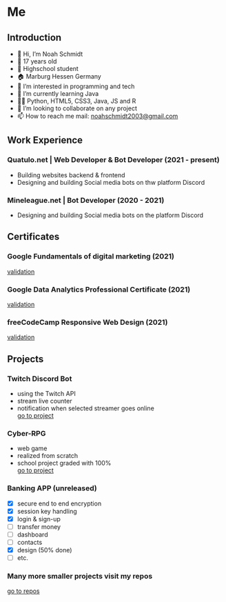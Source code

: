 # Me

## Introduction

- 👋 Hi, I’m Noah Schmidt
- 🤘 17 years old
- 🏫 Highschool student
- 🏠 Marburg Hessen Germany
- 👀 I’m interested in programming and tech
- 🌱 I’m currently learning Java
- 👨‍💻 Python, HTML5, CSS3, Java, JS and R
- 💞️ I’m looking to collaborate on any project
- 📫 How to reach me mail: noahschmidt2003@gmail.com

## Work Experience
### Quatulo.net | Web Developer & Bot Developer (2021 - present)
- Building websites backend & frontend 
- Designing and building Social media bots on thw platform Discord

### Mineleague.net | Bot Developer (2020 - 2021)
- Designing and building Social media bots on the platform Discord

## Certificates
### Google Fundamentals of digital marketing (2021)
[validation](https://drive.google.com/file/d/1DeefWcDpz4t9GL4V-CHuMtj2JQRbqo-p/view)

### Google Data Analytics Professional Certificate (2021)
[validation](https://coursera.org/share/5ccae64ae3769dfcf8249e70f8c29a71)

### freeCodeCamp Responsive Web Design (2021)
[validation](https://www.freecodecamp.org/certification/fcc251c80d9-50b9-4104-9fef-5255ca757b2b/responsive-web-design)

## Projects
### Twitch Discord Bot
- using the Twitch API
- stream live counter
- notification when selected streamer goes online<br>
[go to project](https://github.com/NoahSchmidt2003/TwitchDiscordBot)

### Cyber-RPG
- web game 
- realized from scratch 
- school project graded with 100%<br>
[go to project](https://github.com/NoahSchmidt2003/cyber-rpg)

### Banking APP (unreleased)
- [x] secure end to end encryption
- [x] session key handling
- [x] login & sign-up
- [ ] transfer money
- [ ] dashboard
- [ ] contacts
- [x] design (50% done)
- [ ] etc.

### Many more smaller projects visit my repos
[go to repos](https://github.com/NoahSchmidt2003?tab=repositories)
